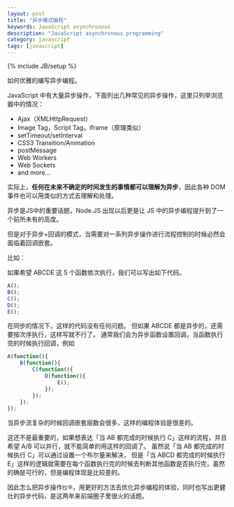 ```yaml
---
layout: post
title: "异步模式编程"
keywords: JavaScript asynchronous
description: "JavaScript asynchronous programming"
category: javascript
tags: [javascript]
---
```

{% include JB/setup %}

如何优雅的编写异步编程。

<!-- more -->

JavaScript 中有大量异步操作，下面列出几种常见的异步操作，这里只列举浏览器中的情况：

- Ajax（XMLHttpRequest）
- Image Tag，Script Tag，iframe（原理类似）
- setTimeout/setInterval
- CSS3 Transition/Animation
- postMessage
- Web Workers
- Web Sockets
- and more…

实际上，**任何在未来不确定的时间发生的事情都可以理解为异步**，因此各种 DOM 事件也可以用类似的方式去理解和处理。

异步是JS中的重要话题，Node.JS 出现以后更是让 JS 中的异步编程提升到了一个前所未有的高度。

但是对于异步+回调的模式，当需要对一系列异步操作进行流程控制的时候必然会面临着回调嵌套。

比如：  

如果希望 ABCDE 这 5 个函数依次执行，我们可以写出如下代码。

```javascript
A();
B();
C();
D();
E();
```

在同步的情况下，这样的代码没有任何问题。
但如果 ABCDE 都是异步的，还需要按次序执行，这样写就不行了。
通常我们会为异步函数设置回调，当函数执行完的时候执行回调，例如

```javascript
A(function(){
	B(function(){
		C(function(){
			D(function(){
				E();
			});
		});
	});
});
```

当异步流复杂的时候回调嵌套层数会很多，这样的编程体验是很差的。

这还不是最重要的，如果想表达「当 AB 都完成的时候执行 C」这样的流程，并且希望 A/B 可以并行，就不能简单的用这样的回调了。
虽然说「当 AB 都完成的时候执行 C」可以通过设置一个布尔量来解决，
但是「当 ABCD 都完成的时候执行 E」这样的逻辑就需要在每个函数执行完的时候去判断其他函数是否执行完，虽然的确是可行的，但是编程体现是比较差的。

因此怎么把异步操作`拉平`，用更好的方法去优化异步编程的体验，同时也写出更健壮的异步代码，是这两年来前端圈子里很火的话题。

